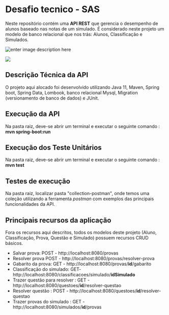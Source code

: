 ﻿# Desafio tecnico -  SAS

Neste repositório contém uma **API REST** que gerencia o desempenho de alunos baseado nas notas de um simulado. É considerado neste projeto um modelo de banco relacional que nos trás: Alunos, Classificação e Simulados.

![enter image description here](https://lh3.googleusercontent.com/YHaw-ltQ_jMDKGQcjlDvOf5X4CEQY-YW-GeyrWVgcbakU-kaJ0R7rtliEEcrTeK1dS9M0AaH8sGt=s300 "Java 11")

![
](https://lh3.googleusercontent.com/LQcYRBimAJ9j4MTQR8f4FLtF99P3qXz3LAahr6ud2eePS_F-yklEtHE54WtvIppnNWN0id7T0yDG=s300 "Spring Mysql")

## Descrição Técnica da API
O projeto aqui alocado foi desenvolvido utilizando Java 11, Maven, Spring boot, Spring Data, Lombook, banco relacional Mysql, Migration (versionamento de banco de dados) e JUnit.

## Execução da API

Na pasta raiz, deve-se abrir um terminal e executar o seguinte comando : **mvn spring-boot:run**

## Execução dos Teste Unitários

Na pasta raiz, deve-se abrir um terminal e executar o seguinte comando : **mvn test**

## Testes de execução

Na pasta raiz, localizar pasta "collection-postman", onde temos uma coleção utilizando a ferramenta *postman* com exemplos das principais funcionalidades da API.

## Principais recursos da aplicação

Fora os recursos aqui descritos, todos os modelos deste projeto (Aluno, Classificação, Prova, Questão e Simulado) possuem recursos CRUD básicos.

 - Salvar prova: POST - http://localhost:8080/provas
 - Resolver prova  POST - http://localhost:8080/provas/resolver-prova
 - Gabarito da prova: GET - http://localhost:8080/provas/**id**/gabarito
 - Classificação do simulado: GET- http://localhost:8080/classificacoes/simulado/**idSimulado**
 - Trazer questão para resolver : GET - http://localhost:8080/questoes/**id**/resolver-questao
 - Resolver questão : POST - http://localhost:8080/questoes/**id**/resolver-questao
 - Trazer provas do simulado : GET - http://localhost:8080/simulados/**id**/provas
